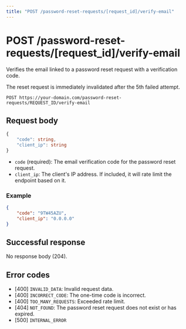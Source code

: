 ```yaml
---
title: "POST /password-reset-requests/[request_id]/verify-email"
---
```


# POST /password-reset-requests/[request_id]/verify-email

Verifies the email linked to a password reset request with a verification code.

The reset request is immediately invalidated after the 5th failed attempt.

```
POST https://your-domain.com/password-reset-requests/REQUEST_ID/verify-email
```

## Request body

```ts
{
    "code": string,
    "client_ip": string
}
```

- `code` (required): The email verification code for the password reset request.
- `client_ip`: The client's IP address. If included, it will rate limit the endpoint based on it.

### Example

```json
{
    "code": "9TW45AZU",
    "client_ip": "0.0.0.0"
}
```

## Successful response

No response body (204).

## Error codes

- [400] `INVALID_DATA`: Invalid request data.
- [400] `INCORRECT_CODE`: The one-time code is incorrect.
- [400] `TOO_MANY_REQUESTS`: Exceeded rate limit.
- [404] `NOT_FOUND`: The password reset request does not exist or has expired.
- [500] `INTERNAL_ERROR`
